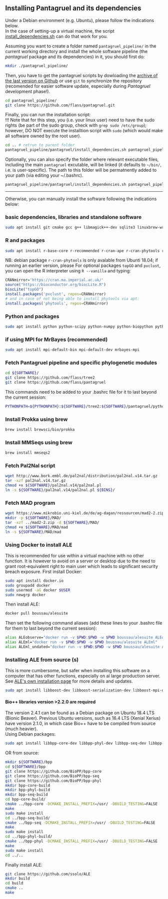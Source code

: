 ## Installing Pantagruel and its dependencies

Under a Debian environment (e.g. Ubuntu), please follow the indications below.  
In the case of setting-up a virtual machine, the script [install_dependencies.sh](https://github.com/flass/pantagruel/blob/master/install_dependencies.sh) can do that work for you.  

Assuming you want to create a folder named `pantagruel_pipeline/` in the current working directory and install the whole software pipeline (the *pantagruel* package and its dependencies) in it, you should first do:
```sh
mkdir ./pantagruel_pipeline/
```
Then, you have to get the pantagruel scripts by dowloading the [archive of the last version on Github](https://github.com/flass/pantagruel/archive/master.zip) or use `git` to synchronize the repository (recomended for easier software update, especially during *Pantagruel* development phase!).
```sh
cd pantagruel_pipeline/
git clone https://github.com/flass/pantagruel.git
```
Finally, you can run the installation script:  
!!! Note that for this step, you (i.e. your linux user) need to have the sudo rights (be part of the sudo group, check with `grep sudo /etc/group`); however, DO NOT execute the installtion script with `sudo` (which would make all software owned by the root user).  
```sh
cd .. # retrun to parent folder
pantagruel_pipeline/pantagruel/install_dependencies.sh pantagruel_pipeline/
```  

Optionally, you can also specify the folder where relevant executable files, including the main `pantagruel` excutable, will be linked (it defaults to `~/bin/`, i.e. is user-specific). The path to this folder will be permatnently added to your path (via editing your ~/.bashrc).  
```sh
pantagruel_pipeline/pantagruel/install_dependencies.sh pantagruel_pipeline/ pantagruel_pipeline/bin/
```
________

Otherwise, you can manually install the software following the indications below:

### basic dependencies, libraries and standalone software
```sh
sudo apt install git cmake gcc g++ libmagick++-dev sqlite3 linuxbrew-wrapper bioperl lftp clustalo raxml libhmsbeagle1v5 mrbayes openjdk-8-jdk openjdk-8-jre cd-hit
```
### R and packages
```sh
sudo apt install r-base-core r-recommended r-cran-ape r-cran-phytools r-cran-ade4 r-cran-vegan r-cran-dbi r-cran-rsqlite r-cran-igraph r-cran-getopt
```
NB: debian package `r-cran-phytools` is only avalable from Ubunti 18.04; if running an earlier version, please
For optional packages `topGO` and `pvclust`, you can open the R interpreter using `R --vanilla` and typing:
```R
CRANmirror='https://cran.ma.imperial.ac.uk/'
source("https://bioconductor.org/biocLite.R")
biocLite("topGO")
install.packages('pvclust', repos=CRANmirror)
# and in case of not being able to install phytools via apt:
install.packages('phytools', repos=CRANmirror)
```

### Python and packages
```sh
sudo apt install python python-scipy python-numpy python-biopython python-biopython-sql python-igraph cython python-pip
```

### if using MPI for MrBayes (recommended)
```sh
sudo apt install mpi-default-bin mpi-default-dev mrbayes-mpi
```

### Fetch Pantagruel pipeline and specific phylogenetic modules
```sh
cd ${SOFTWARE}/
git clone https://github.com/flass/tree2
git clone https://github.com/flass/pantagruel
```
This commands need to be added to your .bashrc file for it to last beyond the current session:
```sh
PYTHONPATH=${PYTHONPATH}:${SOFTWARE}/tree2:${SOFTWARE}/pantagruel/python_libs
```

### Install Prokka using brew
```sh
brew install brewsci/bio/prokka
```

### Install MMSeqs using brew
```sh
brew install mmseqs2
```

### Fetch Pal2Nal script
```sh
wget http://www.bork.embl.de/pal2nal/distribution/pal2nal.v14.tar.gz
tar -xzf pal2nal.v14.tar.gz
chmod +x ${SOFTWARE}/pal2nal.v14/pal2nal.pl
ln -s ${SOFTWARE}/pal2nal.v14/pal2nal.pl ${BINS}/
```

### Fetch MAD program
```sh
wget https://www.mikrobio.uni-kiel.de/de/ag-dagan/ressourcen/mad2-2.zip
mkdir -p ${SOFTWARE}/MAD/
tar -xzf ../mad2-2.zip -d ${SOFTWARE}/MAD/
chmod +x ${SOFTWARE}/MAD/mad
ln -s ${SOFTWARE}/MAD/mad
```

### Using Docker to install ALE
This is recommended for use within a virtual machine with no other function.
It is however to avoid on a server or desktop due to the need to grant root-equivalent right to main user which leads to significant security breach exposure.
First install Docker:
```sh
sudo apt install docker.io
sudo groupadd docker
sudo usermod -aG docker $USER
sudo newgrp docker
```
Then install ALE:  
```sh
docker pull boussau/alesuite
```
Then set the following command aliases (add these lines to your .bashrc file for them to last beyond the current session):
```sh
alias ALEobserve="docker run -v $PWD:$PWD -w $PWD boussau/alesuite ALEobserve"
alias ALEml="docker run -v $PWD:$PWD -w $PWD boussau/alesuite ALEml"
alias ALEml_undated="docker run -v $PWD:$PWD -w $PWD boussau/alesuite ALEml_undated"
```

### Installing ALE from source (s)
This is more cumbersome, but safer when installing this software on a computer that has other functions, especially on  al large production server. See [ALE's own installation page](https://github.com/ssolo/ALE/blob/master/INSTALL.md) for more details and updates.
```sh
sudo apt install libboost-dev libboost-serialization-dev libboost-mpi-dev
```
#### Bio++ libraries version >2.2.0 are required
The version 2.4.1 can be found as a Debian package on Ubuntu 18.4 LTS (Bionic Beaver). Previous Ubuntu versions, such as 16.4 LTS (Xenial Xerius) have version 2.1.0, in which case Bio++ have to be compiled from source (much heavier).  
Using Debian packages:  
```sh
sudo apt install libbpp-core-dev libbpp-phyl-dev libbpp-seq-dev libbpp-seq-omics-dev
```
OR from source:  
```sh
mkdir ${SOFTWARE}/bpp
cd ${SOFTWARE}/bpp
git clone https://github.com/BioPP/bpp-core
git clone https://github.com/BioPP/bpp-seq
git clone https://github.com/BioPP/bpp-phyl
mkdir bpp-core-build
mkdir bpp-phyl-build
mkdir bpp-seq-build
cd bpp-core-build/
cmake ../bpp-core -DCMAKE_INSTALL_PREFIX=/usr/ -DBUILD_TESTING=FALSE
make
sudo make install
cd ../bpp-seq-build/
cmake ../bpp-seq -DCMAKE_INSTALL_PREFIX=/usr/ -DBUILD_TESTING=FALSE
make
sudo make install
cd ../bpp-phyl-build/
cmake ../bpp-phyl -DCMAKE_INSTALL_PREFIX=/usr/ -DBUILD_TESTING=FALSE
make
sudo make install
cd ../..
```
Finally install ALE:  
```sh
git clone https://github.com/ssolo/ALE
mkdir build
cd build
cmake ..
make
```
